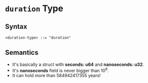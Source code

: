 # `duration` Type

## Syntax

```
<duration-type> ::= "duration"
```

## Semantics

- It's basically a struct with **seconds: u64** and **nanoseconds: u32**.
- It's **nanoseconds** field is never bigger than 10<sup>9</sup>.
- It can hold more than 584942417355 years!
